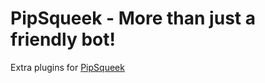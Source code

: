 # PipSqueek - More than just a friendly bot! #
Extra plugins for [PipSqueek](https://github.com/mozor/pipsqueek)